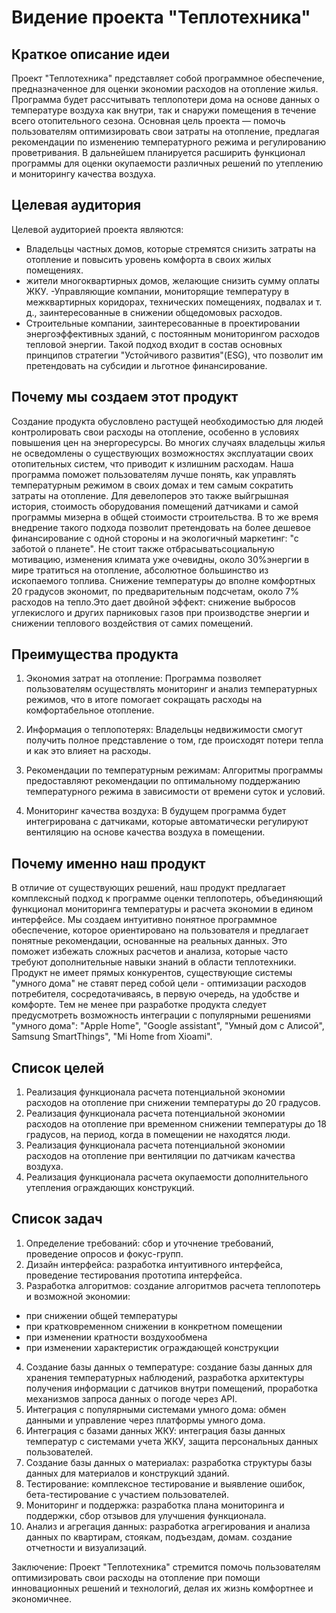 
# Видение проекта "Теплотехника"

## Краткое описание идеи

Проект "Теплотехника" представляет собой программное обеспечение, предназначенное для оценки экономии расходов на отопление жилья. Программа будет рассчитывать теплопотери дома на основе данных о температуре воздуха как внутри, так и снаружи помещения в течение всего отопительного сезона. Основная цель проекта — помочь пользователям оптимизировать свои затраты на отопление, предлагая рекомендации по изменению температурного режима и регулированию проветривания. В дальнейшем планируется расширить функционал программы для оценки окупаемости различных решений по утеплению и мониторингу качества воздуха.

## Целевая аудитория

Целевой аудиторией проекта являются:
- Владельцы частных домов, которые стремятся снизить затраты на отопление и повысить уровень комфорта в своих жилых помещениях.
- жители многоквартирных домов, желающие снизить сумму оплаты ЖКУ.
-Управляющие компании, мониторящие температуру в межквартирных коридорах, технических помещениях, подвалах и т. д., заинтересованные в снижении общедомовых расходов. 
- Строительные компании, заинтересованные в проектировании энергоэффективных зданий, с постоянным мониторингом расходов тепловой энергии. Такой подход входит в состав основных принципов стратегии "Устойчивого развития"(ESG), что позволит им претендовать на субсидии и льготное финансирование.
## Почему мы создаем этот продукт

Создание продукта обусловлено растущей необходимостью для людей контролировать свои расходы на отопление, особенно в условиях повышения цен на энергоресурсы. Во многих случаях владельцы жилья не осведомлены о существующих возможностях эксплуатации своих отопительных систем, что приводит к излишним расходам. Наша программа поможет пользователям лучше понять, как управлять температурным режимом в своих домах и тем самым сократить затраты на отопление.
Для девелоперов это также выйгрышная история, стоимость оборудования помещений датчиками и самой программы мизерна в общей стоимости строительства. В то же время внедрение такого подхода позволит претендовать на более дешевое финансирование с одной стороны и на экологичный маркетинг: "с заботой о планете".
Не стоит также отбрасыватьсоциальную мотивацию, изменения климата уже очевидны, около 30%энергии в мире тратиться на отопление, абсолютное большинство из ископаемого топлива. Снижение температуры до вполне комфортных 20 градусов экономит, по предварительным подсчетам, около 7% расходов на тепло.Это дает двойной эффект: снижение выбросов углекислого и других парниковых газов при производстве энергии и снижении теплового воздействия от самих помещений.
## Преимущества продукта

1. Экономия затрат на отопление: Программа позволяет пользователям осуществлять мониторинг и анализ температурных режимов, что в итоге помогает сокращать расходы на комфортабельное отопление.

2. Информация о теплопотерях: Владельцы недвижимости смогут получить полное представление о том, где происходят потери тепла и как это влияет на расходы.
3. Рекомендации по температурным режимам: Алгоритмы программы предоставляют рекомендации по оптимальному поддержанию температурного режима в зависимости от времени суток и условий.

4. Мониторинг качества воздуха: В будущем программа будет интегрирована с датчиками, которые автоматически регулируют вентиляцию на основе качества воздуха в помещении.

## Почему именно наш продукт

В отличие от существующих решений, наш продукт предлагает комплексный подход к программе оценки теплопотерь, объединяющий функционал мониторинга температуры и расчета экономии в едином интерфейсе. Мы создаем интуитивно понятное программное обеспечение, которое ориентировано на пользователя и предлагает понятные рекомендации, основанные на реальных данных. Это поможет избежать сложных расчетов и анализа, которые часто требуют дополнительные навыки знаний в области теплотехники.
Продукт не имеет прямых конкурентов, существующие системы "умного дома" не ставят перед собой цели - оптимизации расходов потребителя, сосредотачиваясь, в первую очередь,  на удобстве и комфорте. Тем не менее при разработке продукта следует предусмотреть возможность интеграции с популярными решениями "умного дома": "Apple Home", "Google assistant", "Умный дом с Алисой", Samsung SmartThings", "Mi Home from Xioami". 
## Список целей

1. Реализация функционала расчета потенциальной экономии расходов на отопление при снижении температуры до 20 градусов.
2. Реализация функционала расчета потенциальной экономии расходов на отопление при временном снижении температуры до 18 градусов, на период, когда в помещении не находятся люди.
3. Реализация функционала расчета потенциальной экономии расходов на отопление при вентиляции по датчикам качества воздуха.
4. Реализация функционала расчета окупаемости дополнительного утепления ограждающих конструкций.

## Список задач
1. Определение требований: сбор и уточнение требований, проведение опросов и фокус-групп.
2. Дизайн интерфейса: разработка интуитивного интерфейса, проведение тестирования прототипа интерфейса.
3. Разработка алгоритмов: создание алгоритмов расчета теплопотерь и возможной экономии:
- при снижении общей температуры
- при кратковременном снижении в конкретном помещении
- при изменении кратности воздухообмена
- при изменении характеристик ограждающей конструкции 
4. Создание базы данных о температуре: создание базы данных для хранения температурных наблюдений, разработка архитектуры получения информации с датчиков внутри помещений, проработка механизмов запроса данных о погоде через API.
5. Интеграция с популярными системами умного дома: обмен данными и управление через платформы умного дома.
6. Интеграция с базами данных ЖКУ: интеграция базы данных температур с системами учета ЖКУ, защита персональных данных пользователей.
7. Создание базы данных о материалах: разработка структуры базы данных для материалов и конструкций зданий.
8. Тестирование: комплексное тестирование и выявление ошибок, бета-тестирование с участием пользователей.
9. Мониторинг и поддержка: разработка плана мониторинга и поддержки, сбор отзывов для улучшения функционала.
10. Анализ и агрегация данных: разработка агрегирования и анализа данных по квартирам, стоякам, подъездам, домам. создание отчетности и визуализаций.

Заключение: Проект "Теплотехника" стремится помочь пользователям оптимизировать свои расходы на отопление при помощи инновационных решений и технологий, делая их жизнь комфортнее и экономичнее.

